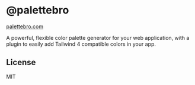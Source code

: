 # @palettebro

[palettebro.com](https://palettebro.com)

A powerful, flexible color palette generator for your web application, with a plugin to easily add Tailwind 4 compatible colors in your app.

## License

MIT